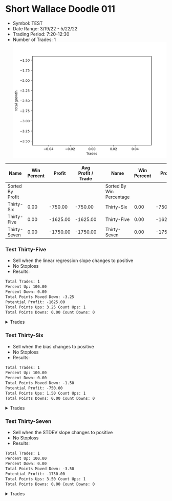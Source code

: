 # Short Wallace Doodle 011 
- Symbol: TEST
- Date Range: 3/19/22 - 5/22/22
- Trading Period: 7:20-12:30
- Number of Trades: 1
![Plot](ShortWallaceDoodle011TEST.png)

| Name | Win Percent | Profit | Avg Profit / Trade |     | Name | Win Percent | Profit | Avg Profit / Trade |
| ---- | ----------- | ------ | ------------------ | --- | ---- | ----------- | ------ | ------------------ |
| Sorted By <br> Profit | | | | | Sorted By <br> Win Percentage ||||
| Thirty-Six | 0.00 | -750.00 | -750.00 |     | Thirty-Six | 0.00 | -750.00 | -750.00 |
| Thirty-Five | 0.00 | -1625.00 | -1625.00 |     | Thirty-Five | 0.00 | -1625.00 | -1625.00 |
| Thirty-Seven | 0.00 | -1750.00 | -1750.00 |     | Thirty-Seven | 0.00 | -1750.00 | -1750.00 |

### Test Thirty-Five
* Sell when the linear regression slope changes to positive
* No Stoploss
* Results:
```
Total Trades: 1
Percent Up: 100.00
Percent Down: 0.00
Total Points Moved Down: -3.25
Potential Profit: -1625.00
Total Points Ups: 3.25 Count Ups: 1
Total Points Downs: 0.00 Count Downs: 0
```

<details><summary>Trades</summary>

<code>In: 2022-07-05 08:49:00		Out: 2022-07-05 08:55:05		Total Position Time: 06:05		Total Move Down: -3.25		Total to Date: 3.25</code> <br />


</details>

### Test Thirty-Six
* Sell when the bias changes to positive
* No Stoploss
* Results:
```
Total Trades: 1
Percent Up: 100.00
Percent Down: 0.00
Total Points Moved Down: -1.50
Potential Profit: -750.00
Total Points Ups: 1.50 Count Ups: 1
Total Points Downs: 0.00 Count Downs: 0
```

<details><summary>Trades</summary>

<code>In: 2022-07-05 08:49:00		Out: 2022-07-05 08:59:05		Total Position Time: 10:05		Total Move Down: -1.50		Total to Date: 1.50</code> <br />


</details>

### Test Thirty-Seven
* Sell when the STDEV slope changes to positive
* No Stoploss
* Results:
```
Total Trades: 1
Percent Up: 100.00
Percent Down: 0.00
Total Points Moved Down: -3.50
Potential Profit: -1750.00
Total Points Ups: 3.50 Count Ups: 1
Total Points Downs: 0.00 Count Downs: 0
```

<details><summary>Trades</summary>

<code>In: 2022-07-05 08:49:00		Out: 2022-07-05 09:18:55		Total Position Time: 29:55		Total Move Down: -3.50		Total to Date: 3.50</code> <br />


</details>